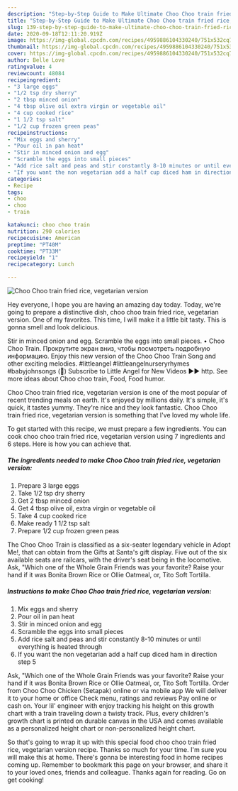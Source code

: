 ```yaml
---
description: "Step-by-Step Guide to Make Ultimate Choo Choo train fried rice, vegetarian version"
title: "Step-by-Step Guide to Make Ultimate Choo Choo train fried rice, vegetarian version"
slug: 139-step-by-step-guide-to-make-ultimate-choo-choo-train-fried-rice-vegetarian-version
date: 2020-09-18T12:11:20.919Z
image: https://img-global.cpcdn.com/recipes/4959886104330240/751x532cq70/choo-choo-train-fried-rice-vegetarian-version-recipe-main-photo.jpg
thumbnail: https://img-global.cpcdn.com/recipes/4959886104330240/751x532cq70/choo-choo-train-fried-rice-vegetarian-version-recipe-main-photo.jpg
cover: https://img-global.cpcdn.com/recipes/4959886104330240/751x532cq70/choo-choo-train-fried-rice-vegetarian-version-recipe-main-photo.jpg
author: Belle Love
ratingvalue: 4
reviewcount: 48084
recipeingredient:
- "3 large eggs"
- "1/2 tsp dry sherry"
- "2 tbsp minced onion"
- "4 tbsp olive oil extra virgin or vegetable oil"
- "4 cup cooked rice"
- "1 1/2 tsp salt"
- "1/2 cup frozen green peas"
recipeinstructions:
- "Mix eggs and sherry"
- "Pour oil in pan heat"
- "Stir in minced onion and egg"
- "Scramble the eggs into small pieces"
- "Add rice salt and peas and stir constantly 8-10 minutes or until everything is heated through"
- "If you want the non vegetarian add a half cup diced ham in direction step 5"
categories:
- Recipe
tags:
- choo
- choo
- train

katakunci: choo choo train 
nutrition: 290 calories
recipecuisine: American
preptime: "PT40M"
cooktime: "PT33M"
recipeyield: "1"
recipecategory: Lunch

---
```



![Choo Choo train fried rice, vegetarian version](https://img-global.cpcdn.com/recipes/4959886104330240/751x532cq70/choo-choo-train-fried-rice-vegetarian-version-recipe-main-photo.jpg)

Hey everyone, I hope you are having an amazing day today. Today, we're going to prepare a distinctive dish, choo choo train fried rice, vegetarian version. One of my favorites. This time, I will make it a little bit tasty. This is gonna smell and look delicious.

Stir in minced onion and egg. Scramble the eggs into small pieces. • Choo Choo Train. Прокрутите экран вниз, чтобы посмотреть подробную информацию. Enjoy this new version of the Choo Choo Train Song and other exciting melodies. #littleangel #littleangelnurseryrhymes #babyjohnsongs (🔔) Subscribe to Little Angel for New Videos ►► http. See more ideas about Choo choo train, Food, Food humor.

Choo Choo train fried rice, vegetarian version is one of the most popular of recent trending meals on earth. It's enjoyed by millions daily. It's simple, it's quick, it tastes yummy. They're nice and they look fantastic. Choo Choo train fried rice, vegetarian version is something that I've loved my whole life.


To get started with this recipe, we must prepare a few ingredients. You can cook choo choo train fried rice, vegetarian version using 7 ingredients and 6 steps. Here is how you can achieve that.

<!--inarticleads1-->

##### The ingredients needed to make Choo Choo train fried rice, vegetarian version:

1. Prepare 3 large eggs
1. Take 1/2 tsp dry sherry
1. Get 2 tbsp minced onion
1. Get 4 tbsp olive oil, extra virgin or vegetable oil
1. Take 4 cup cooked rice
1. Make ready 1 1/2 tsp salt
1. Prepare 1/2 cup frozen green peas


The Choo Choo Train is classified as a six-seater legendary vehicle in Adopt Me!, that can obtain from the Gifts at Santa&#39;s gift display. Five out of the six available seats are railcars, with the driver&#39;s seat being in the locomotive. Ask, &#34;Which one of the Whole Grain Friends was your favorite? Raise your hand if it was Bonita Brown Rice or Ollie Oatmeal, or, Tito Soft Tortilla. 

<!--inarticleads2-->

##### Instructions to make Choo Choo train fried rice, vegetarian version:

1. Mix eggs and sherry
1. Pour oil in pan heat
1. Stir in minced onion and egg
1. Scramble the eggs into small pieces
1. Add rice salt and peas and stir constantly 8-10 minutes or until everything is heated through
1. If you want the non vegetarian add a half cup diced ham in direction step 5


Ask, &#34;Which one of the Whole Grain Friends was your favorite? Raise your hand if it was Bonita Brown Rice or Ollie Oatmeal, or, Tito Soft Tortilla. Order from Choo Choo Chicken (Setapak) online or via mobile app We will deliver it to your home or office Check menu, ratings and reviews Pay online or cash on. Your lil&#39; engineer with enjoy tracking his height on this growth chart with a train traveling down a twisty track. Plus, every children&#39;s growth chart is printed on durable canvas in the USA and comes available as a personalized height chart or non-personalized height chart. 

So that's going to wrap it up with this special food choo choo train fried rice, vegetarian version recipe. Thanks so much for your time. I'm sure you will make this at home. There's gonna be interesting food in home recipes coming up. Remember to bookmark this page on your browser, and share it to your loved ones, friends and colleague. Thanks again for reading. Go on get cooking!
